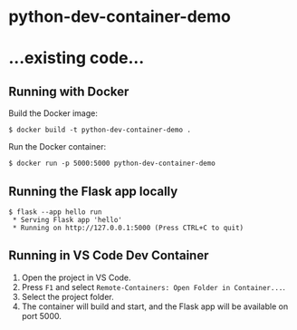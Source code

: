# python-dev-container-demo

# ...existing code...

## Running with Docker

Build the Docker image:
```
$ docker build -t python-dev-container-demo .
```

Run the Docker container:
```
$ docker run -p 5000:5000 python-dev-container-demo
```

## Running the Flask app locally

```
$ flask --app hello run
 * Serving Flask app 'hello'
 * Running on http://127.0.0.1:5000 (Press CTRL+C to quit)
```

## Running in VS Code Dev Container

1. Open the project in VS Code.
2. Press `F1` and select `Remote-Containers: Open Folder in Container...`.
3. Select the project folder.
4. The container will build and start, and the Flask app will be available on port 5000.
